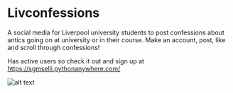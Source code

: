 # Livconfessions
A social media for Liverpool university students to post confessions about antics going on at university or in their course. Make an account, post, like and scroll through confessions!

Has active users so check it out and sign up at https://sgmselli.pythonanywhere.com/

![alt text](https://github.com/sgmselli/Livconfessions/assets/99349293/4cb34dbd-2d7b-4ec8-80a4-6a6eece1e974)
